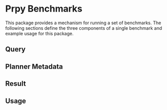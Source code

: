 # Prpy Benchmarks
This package provides a mechanism for running a set of benchmarks. The following sections define the three components of a single benchmark and example usage for this package.

## Query

## Planner Metadata

## Result

## Usage

